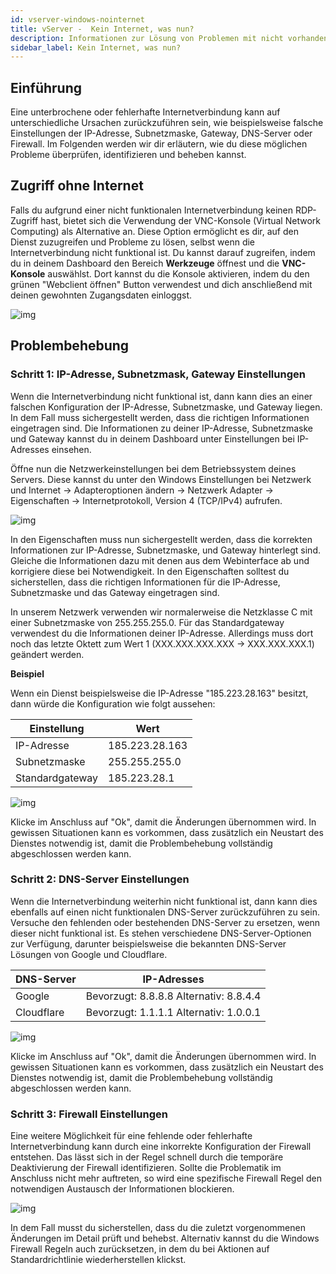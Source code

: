 ```yaml
---
id: vserver-windows-nointernet
title: vServer -  Kein Internet, was nun?
description: Informationen zur Lösung von Problemen mit nicht vorhandener Internetverbindung unter Windows vRootserver von ZAP-Hosting zeigt keinen Internetzugang - ZAP-Hosting.com Dokumentation
sidebar_label: Kein Internet, was nun?
---
```




## Einführung

Eine unterbrochene oder fehlerhafte Internetverbindung kann auf unterschiedliche Ursachen zurückzuführen sein, wie beispielsweise falsche Einstellungen der IP-Adresse, Subnetzmaske, Gateway, DNS-Server oder Firewall. Im Folgenden werden wir dir erläutern, wie du diese möglichen Probleme überprüfen, identifizieren und beheben kannst.



## Zugriff ohne Internet

Falls du aufgrund einer nicht funktionalen Internetverbindung keinen RDP-Zugriff hast, bietet sich die Verwendung der VNC-Konsole (Virtual Network Computing) als Alternative an. Diese Option ermöglicht es dir, auf den Dienst zuzugreifen und Probleme zu lösen, selbst wenn die Internetverbindung nicht funktional ist. Du kannst darauf zugreifen, indem du in deinem Dashboard den Bereich **Werkzeuge** öffnest und die **VNC-Konsole** auswählst. Dort kannst du die Konsole aktivieren, indem du den grünen "Webclient öffnen" Button verwendest und dich anschließend mit deinen gewohnten Zugangsdaten einloggst.

![img](https://screensaver01.zap-hosting.com/index.php/s/y3S4Gw7scwZnHwy/preview)



## Problembehebung



### Schritt 1: IP-Adresse, Subnetzmask, Gateway Einstellungen

Wenn die Internetverbindung nicht funktional ist, dann kann dies an einer falschen Konfiguration der IP-Adresse, Subnetzmaske, und Gateway liegen. In dem Fall muss sichergestellt werden, dass die richtigen Informationen eingetragen sind. Die Informationen zu deiner IP-Adresse, Subnetzmaske und Gateway kannst du in deinem Dashboard unter Einstellungen bei IP-Adresses einsehen. 

Öffne nun die Netzwerkeinstellungen bei dem Betriebssystem deines Servers. Diese kannst du unter den Windows Einstellungen bei Netzwerk und Internet -> Adapteroptionen ändern -> Netzwerk Adapter -> Eigenschaften -> Internetprotokoll, Version 4 (TCP/IPv4) aufrufen. 

![img](https://screensaver01.zap-hosting.com/index.php/s/QmcworojD6pMQby/preview)



In den Eigenschaften muss nun sichergestellt werden, dass die korrekten Informationen zur IP-Adresse, Subnetzmaske, und Gateway hinterlegt sind. Gleiche die Informationen dazu mit denen aus dem Webinterface ab und korrigiere diese bei Notwendigkeit. In den Eigenschaften solltest du sicherstellen, dass die richtigen Informationen für die IP-Adresse, Subnetzmaske und das Gateway eingetragen sind. 

In unserem Netzwerk verwenden wir normalerweise die Netzklasse C mit einer Subnetzmaske von 255.255.255.0. Für das Standardgateway verwendest du die Informationen deiner IP-Adresse. Allerdings muss dort noch das letzte Oktett zum Wert 1 (XXX.XXX.XXX.XXX -> XXX.XXX.XXX.1) geändert werden. 



**Beispiel**

Wenn ein Dienst beispielsweise die IP-Adresse "185.223.28.163" besitzt, dann würde die Konfiguration wie folgt aussehen: 

| Einstellung     | Wert           |
| --------------- | -------------- |
| IP-Adresse      | 185.223.28.163 |
| Subnetzmaske    | 255.255.255.0  |
| Standardgateway | 185.223.28.1   |



![img](https://screensaver01.zap-hosting.com/index.php/s/9B7ms2J8nxYzCep/preview)



Klicke im Anschluss auf "Ok", damit die Änderungen übernommen wird. In gewissen Situationen kann es vorkommen, dass zusätzlich ein Neustart des Dienstes notwendig ist, damit die Problembehebung vollständig abgeschlossen werden kann. 



### Schritt 2: DNS-Server Einstellungen

Wenn die Internetverbindung weiterhin nicht funktional ist, dann kann dies ebenfalls auf einen nicht funktionalen DNS-Server zurückzuführen zu sein. Versuche den fehlenden oder bestehenden DNS-Server zu ersetzen, wenn dieser nicht funktional ist. Es stehen verschiedene DNS-Server-Optionen zur Verfügung, darunter beispielsweise die bekannten DNS-Server Lösungen von Google und Cloudflare.  

| DNS-Server | IP-Adresses                            |
| ---------- | -------------------------------------- |
| Google     | Bevorzugt: 8.8.8.8 Alternativ: 8.8.4.4 |
| Cloudflare | Bevorzugt: 1.1.1.1 Alternativ: 1.0.0.1 |

![img](https://screensaver01.zap-hosting.com/index.php/s/frYTimNEFzBjANy/preview)



Klicke im Anschluss auf "Ok", damit die Änderungen übernommen wird. In gewissen Situationen kann es vorkommen, dass zusätzlich ein Neustart des Dienstes notwendig ist, damit die Problembehebung vollständig abgeschlossen werden kann. 



### Schritt 3: Firewall Einstellungen 

Eine weitere Möglichkeit für eine fehlende oder fehlerhafte Internetverbindung kann durch eine inkorrekte Konfiguration der Firewall entstehen. Das lässt sich in der Regel schnell durch die temporäre Deaktivierung der Firewall identifizieren. Sollte die Problematik im Anschluss nicht mehr auftreten, so wird eine spezifische Firewall Regel den notwendigen Austausch der Informationen blockieren. 

![img](https://screensaver01.zap-hosting.com/index.php/s/kSbpgpkNotFgiXL/preview)

In dem Fall musst du sicherstellen, dass du die zuletzt vorgenommenen Änderungen im Detail prüft und behebst. Alternativ kannst du die Windows Firewall Regeln auch zurücksetzen, in dem du bei Aktionen auf Standardrichtlinie wiederherstellen klickst. 



